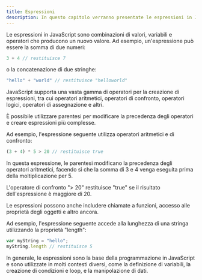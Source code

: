 ```yaml
---
title: Espressioni
description: In questo capitolo verranno presentate le espressioni in JavaScript. Verranno illustrate le regole per la creazione e l'utilizzo delle espressioni, e la loro valutazione.
---
```


Le espressioni in JavaScript sono combinazioni di valori, variabili e operatori che producono un nuovo valore. Ad esempio, un'espressione può essere la somma di due numeri:

```js
3 + 4 // restituisce 7
```

o la concatenazione di due stringhe:

```js
"hello" + "world" // restituisce "helloworld"
```

JavaScript supporta una vasta gamma di operatori per la creazione di espressioni, tra cui operatori aritmetici, operatori di confronto, operatori logici, operatori di assegnazione e altri.

È possibile utilizzare parentesi per modificare la precedenza degli operatori e creare espressioni più complesse.

Ad esempio, l'espressione seguente utilizza operatori aritmetici e di confronto:

```js
(3 + 4) * 5 > 20 // restituisce true
```

In questa espressione, le parentesi modificano la precedenza degli operatori aritmetici, facendo sì che la somma di 3 e 4 venga eseguita prima della moltiplicazione per 5.

L'operatore di confronto "> 20" restituisce "true" se il risultato dell'espressione è maggiore di 20.

Le espressioni possono anche includere chiamate a funzioni, accesso alle proprietà degli oggetti e altro ancora.

Ad esempio, l'espressione seguente accede alla lunghezza di una stringa utilizzando la proprietà "length":

```js
var myString = "hello";
myString.length // restituisce 5
```

In generale, le espressioni sono la base della programmazione in JavaScript e sono utilizzate in molti contesti diversi, come la definizione di variabili, la creazione di condizioni e loop, e la manipolazione di dati.
